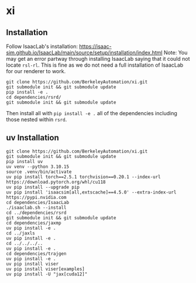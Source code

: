 # xi

## Installation
Follow IsaacLab's installation: https://isaac-sim.github.io/IsaacLab/main/source/setup/installation/index.html
Note: You may get an error partway through installing IsaacLab saying that it could not locate `rsl-rl`. This is fine as we do not need a full installation of IsaacLab for our renderer to work.
```
git clone https://github.com/BerkeleyAutomation/xi.git
git submodule init && git submodule update
pip install -e .
cd dependencies/rsrd/
git submodule init && git submodule update
```
Then install all with `pip install -e .` all of the dependencies including those nested within `rsrd`.


## uv Installation
```
git clone https://github.com/BerkeleyAutomation/xi.git
git submodule init && git submodule update
pip install uv
uv venv --python 3.10.15
source .venv/bin/activate
uv pip install torch==2.5.1 torchvision==0.20.1 --index-url https://download.pytorch.org/whl/cu118
uv pip install --upgrade pip
uv pip install 'isaacsim[all,extscache]==4.5.0' --extra-index-url https://pypi.nvidia.com
cd dependencies/IsaacLab
./isaaclab.sh --install
cd ../dependencies/rsrd
git submodule init && git submodule update
cd dependencies/jaxmp
uv pip install -e .
cd ../jaxls
uv pip install -e .
cd ../../../..
uv pip install -e .
cd dependencies/trajgen
uv pip install -e .
uv pip install viser
uv pip install viser[examples]
uv pip install -U "jax[cuda12]"
```
